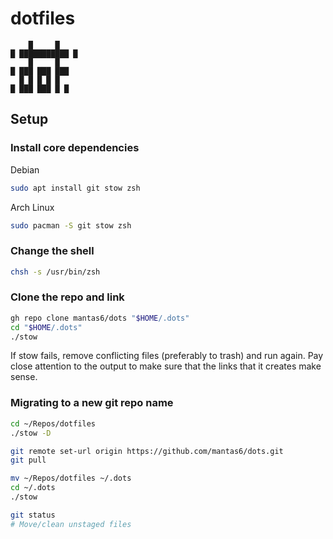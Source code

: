 # dotfiles

```
    █     █
█ ███████████ █
    █     █
█ ███ ███ ███ 
  █ █ █ █ █
█ ███ ███ █ █
```

## Setup

### Install core dependencies

Debian

```sh
sudo apt install git stow zsh
```

Arch Linux

```sh
sudo pacman -S git stow zsh
```

### Change the shell

```sh
chsh -s /usr/bin/zsh
```

### Clone the repo and link

```sh
gh repo clone mantas6/dots "$HOME/.dots"
cd "$HOME/.dots"
./stow
```
If stow fails, remove conflicting files (preferably to trash) and run again. Pay close attention to the output to make sure that the links that it creates make sense.

### Migrating to a new git repo name

```sh
cd ~/Repos/dotfiles
./stow -D

git remote set-url origin https://github.com/mantas6/dots.git
git pull

mv ~/Repos/dotfiles ~/.dots
cd ~/.dots
./stow

git status
# Move/clean unstaged files
```
